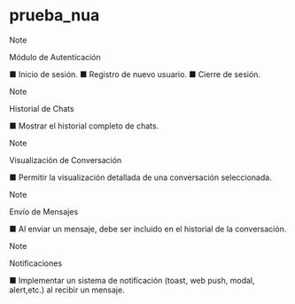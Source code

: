 # prueba_nua

> [!NOTE]
> Módulo de Autenticación

■ Inicio de sesión.
■ Registro de nuevo usuario.
■ Cierre de sesión.

> [!NOTE]
> Historial de Chats

■ Mostrar el historial completo de chats.

> [!NOTE]
> Visualización de Conversación

■ Permitir la visualización detallada de una conversación seleccionada.

> [!NOTE]
> Envío de Mensajes

■ Al enviar un mensaje, debe ser incluido en el historial de la conversación.

> [!NOTE]
> Notificaciones

■ Implementar un sistema de notificación (toast, web push, modal, alert,etc.) al recibir un mensaje.

<!-- > [!TIP] -->
<!-- > [!IMPORTANT] -->
<!-- > [!WARNING] -->
<!-- > [!CAUTION] -->
